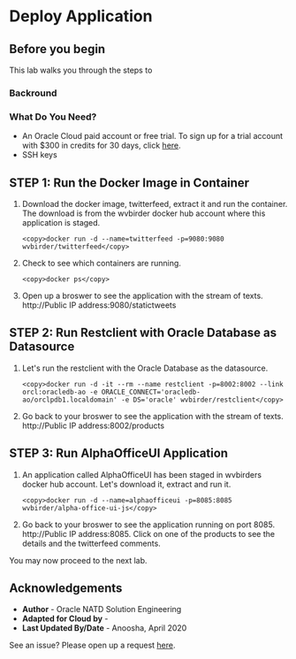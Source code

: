 # Deploy Application
## Before you begin

This lab walks you through the steps to

### Backround



### What Do You Need?

* An Oracle Cloud paid account or free trial. To sign up for a trial account with $300 in credits for 30 days, click [here](http://oracle.com/cloud/free).
* SSH keys

## **STEP 1**: Run the Docker Image in Container

1.  Download the docker image, twitterfeed, extract it and run the container.  The download is from the wvbirder docker hub account where this application is staged.

    ````
    <copy>docker run -d --name=twitterfeed -p=9080:9080 wvbirder/twitterfeed</copy> 
    ````

2.  Check to see which containers are running.  
    
    ````
    <copy>docker ps</copy>
    ````

3.  Open up a broswer to see the application with the stream of texts.  http://Public IP address:9080/statictweets

## **STEP 2**: Run Restclient with Oracle Database as Datasource

1.  Let's run the restclient with the Oracle Database as the datasource.
   
    ````
    <copy>docker run -d -it --rm --name restclient -p=8002:8002 --link orcl:oracledb-ao -e ORACLE_CONNECT='oracledb-ao/orclpdb1.localdomain' -e DS='oracle' wvbirder/restclient</copy> 
    ````

2.  Go back to your broswer to see the application with the stream of texts.  http://Public IP address:8002/products

## **STEP 3**: Run AlphaOfficeUI Application

1.  An application called AlphaOfficeUI has been staged in wvbirders docker hub account.  Let's download it, extract and run it.
   
    ````
    <copy>docker run -d --name=alphaofficeui -p=8085:8085 wvbirder/alpha-office-ui-js</copy> 
    ````

2.  Go back to your broswer to see the application running on port 8085.  http://Public IP address:8085.  Click on one of the products to see the details and the twitterfeed comments. 

You may now proceed to the next lab.

## Acknowledgements
* **Author** - Oracle NATD Solution Engineering
* **Adapted for Cloud by** -  
* **Last Updated By/Date** - Anoosha, April 2020

See an issue?  Please open up a request [here](https://github.com/oracle/learning-library/issues).

